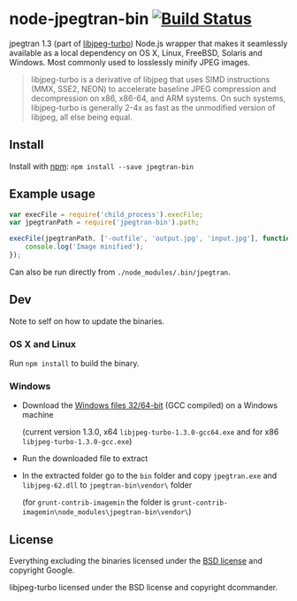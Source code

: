 # node-jpegtran-bin [![Build Status](https://secure.travis-ci.org/yeoman/node-jpegtran-bin.png?branch=master)](http://travis-ci.org/yeoman/node-jpegtran-bin)

jpegtran 1.3 (part of [libjpeg-turbo](http://libjpeg-turbo.virtualgl.org/)) Node.js wrapper that makes it seamlessly available as a local dependency on OS X, Linux, FreeBSD, Solaris and Windows. Most commonly used to losslessly minify JPEG images.

> libjpeg-turbo is a derivative of libjpeg that uses SIMD instructions (MMX, SSE2, NEON) to accelerate baseline JPEG compression and decompression on x86, x86-64, and ARM systems. On such systems, libjpeg-turbo is generally 2-4x as fast as the unmodified version of libjpeg, all else being equal.


## Install

Install with [npm](https://npmjs.org/package/jpegtran-bin): `npm install --save jpegtran-bin`


## Example usage

```js
var execFile = require('child_process').execFile;
var jpegtranPath = require('jpegtran-bin').path;

execFile(jpegtranPath, ['-outfile', 'output.jpg', 'input.jpg'], function() {
    console.log('Image minified');
});
```

Can also be run directly from `./node_modules/.bin/jpegtran`.


## Dev

Note to self on how to update the binaries.

### OS X and Linux

Run `npm install` to build the binary.

### Windows

- Download the [Windows files 32/64-bit](http://sourceforge.net/projects/libjpeg-turbo/files/) (GCC compiled) on a Windows machine

  (current version 1.3.0, x64 `libjpeg-turbo-1.3.0-gcc64.exe` and for x86 `libjpeg-turbo-1.3.0-gcc.exe`)
- Run the downloaded file to extract
- In the extracted folder go to the `bin` folder and copy `jpegtran.exe` and `libjpeg-62.dll` to `jpegtran-bin\vendor\` folder
  
  (for `grunt-contrib-imagemin` the folder is `grunt-contrib-imagemin\node_modules\jpegtran-bin\vendor\`)


## License

Everything excluding the binaries licensed under the [BSD license](http://opensource.org/licenses/bsd-license.php) and copyright Google.

libjpeg-turbo licensed under the BSD license and copyright dcommander.
